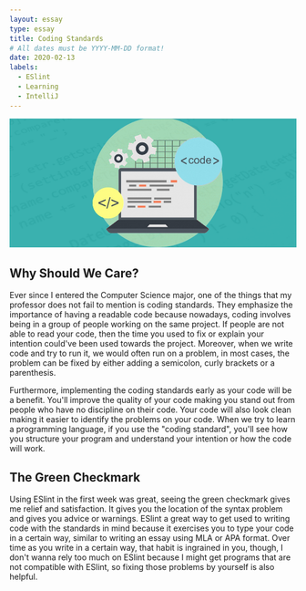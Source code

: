 ```yaml
---
layout: essay
type: essay
title: Coding Standards
# All dates must be YYYY-MM-DD format!
date: 2020-02-13
labels:
  - ESlint
  - Learning
  - IntelliJ
---
```


<img class="ui large middle floated rounded image" src="../images/code.jpg">

## Why Should We Care?

Ever since I entered the Computer Science major, one of the things that my professor does not fail to mention is coding standards. They emphasize the importance of having a readable code because nowadays, coding involves being in a group of people working on the same project. If people are not able to read your code, then the time you used to fix or explain your intention could've been used towards the project. Moreover, when we write code and try to run it, we would often run on a problem, in most cases, the problem can be fixed by either adding a semicolon, curly brackets or a parenthesis.

Furthermore, implementing the coding standards early as your code will be a benefit. You'll improve the quality of your code making you stand out from people who have no discipline on their code. Your code will also look clean making it easier to identify the problems on your code. When we try to learn a programming language, if you use the "coding standard", you'll see how you structure your program and understand your intention or how the code will work.

## The Green Checkmark

Using ESlint in the first week was great, seeing the green checkmark gives me relief and satisfaction. It gives you the location of the syntax problem and gives you advice or warnings. ESlint a great way to get used to writing code with the standards in mind because it exercises you to type your code in a certain way, similar to writing an essay using MLA or APA format. Over time as you write in a certain way, that habit is ingrained in you, though, I don't wanna rely too much on ESlint because I might get programs that are not compatible with ESlint, so fixing those problems by yourself is also helpful.
